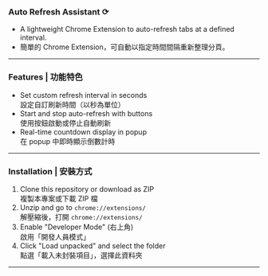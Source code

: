 ### Auto Refresh Assistant ⟳
-  A lightweight Chrome Extension to auto-refresh tabs at a defined interval.  
-  簡單的 Chrome Extension，可自動以指定時間間隔重新整理分頁。

---

###  Features | 功能特色

- Set custom refresh interval in seconds  
  設定自訂刷新時間（以秒為單位）
- Start and stop auto-refresh with buttons  
  使用按鈕啟動或停止自動刷新
- Real-time countdown display in popup  
  在 popup 中即時顯示倒數計時

---

### Installation | 安裝方式

1. Clone this repository or download as ZIP  
   複製本專案或下載 ZIP 檔
2. Unzip and go to `chrome://extensions/`  
   解壓縮後，打開 `chrome://extensions/`
3. Enable "Developer Mode" (右上角)  
   啟用「開發人員模式」
4. Click "Load unpacked" and select the folder  
   點選「載入未封裝項目」，選擇此資料夾

---

